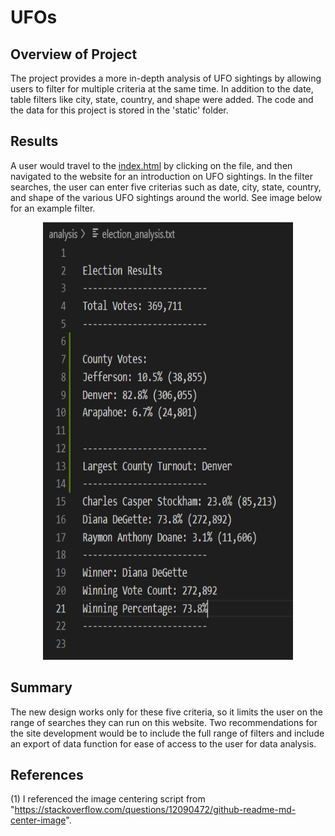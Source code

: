 # UFOs
  
## Overview of Project
  
The project provides a more in-depth analysis of UFO sightings by allowing users to filter for multiple criteria at the same time. In addition to the date, table filters like city, state, country, and shape were added. The code and the data for this project is stored in the 'static' folder.
  
## Results
  
A user would travel to the [index.html](https://github.com/chkCreate/UFOs/blob/a27a277d90843dba11747fc7f5768665e215a879/index.html) by clicking on the file, and then navigated to the website for an introduction on UFO sightings. In the filter searches, the user can enter five criterias such as date, city, state, country, and shape of the various UFO sightings around the world. See image below for an example filter. 
  
<p align="center">
  <img width="400" height="700" src= "https://github.com/chkCreate/Election_Analysis/blob/a667e18ffb69a23426da3e7d91d6c874b47caeb5/Resources/election_results_txt.PNG" title "UFO filter search">
</p>
  
## Summary
  
The new design works only for these five criteria, so it limits the user on the range of searches they can run on this website. Two recommendations for the site development would be to include the full range of filters and include an export of data function for ease of access to the user for data analysis.
  
## References
  
(1) I referenced the image centering script from "https://stackoverflow.com/questions/12090472/github-readme-md-center-image".
  
